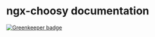 # ngx-choosy documentation

[![Greenkeeper badge](https://badges.greenkeeper.io/nglibrary/ngx-choosy-documentation.svg)](https://greenkeeper.io/)